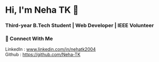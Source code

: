# Hi, I'm Neha TK 👋  
### Third-year B.Tech Student | Web Developer | IEEE Volunteer  


### 🔗 Connect With Me  
LinkedIn : www.linkedin.com/in/nehatk2004  
Github : https://github.com/Neha-TK 



